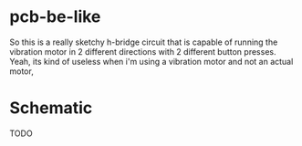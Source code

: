 # pcb-be-like

So this is a really sketchy h-bridge circuit that is capable of running the vibration motor in 2 different directions with 2 different button presses. Yeah, its kind of useless when i'm using a vibration motor and not an actual motor,

# Schematic
TODO

#
